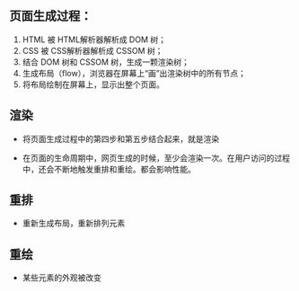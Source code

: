 <!--
 * @Author: lijy
-->
## 页面生成过程：
1. HTML 被 HTML解析器解析成 DOM 树；
2. CSS 被 CSS解析器解析成 CSSOM 树；
3. 结合 DOM 树和 CSSOM 树，生成一颗渲染树；
4. 生成布局（flow），浏览器在屏幕上“画”出渲染树中的所有节点；
5. 将布局绘制在屏幕上，显示出整个页面。

## 渲染
- 将页面生成过程中的第四步和第五步结合起来，就是渲染

- 在页面的生命周期中，网页生成的时候，至少会渲染一次。在用户访问的过程中，还会不断地触发重排和重绘。都会影响性能。

## 重排
- 重新生成布局，重新排列元素

## 重绘
- 某些元素的外观被改变